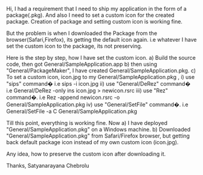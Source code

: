 Hi,
 I had a requirement that I need to ship my application in the form of a package(.pkg). And also I need to set a custom icon for the created package. Creation of package and setting custom icon is working fine.

 But the problem is when I downloaded the Package from the browser(Safari,Firefox), its getting the default icon again. i.e whatever I have set the custom icon to the package, its not preserving.

 Here is the step by step, how I have set the custom icon.
 a) Build the source code, then got General/SampleApplication.app
 b) then using "General/PackageMaker", I have created General/SampleApplication.pkg.
 c) To set a custom icon, icon.jpg to my General/SampleApplication.pkg ,
                 i) use "sips" command�  i.e sips -i icon.jpg
                 ii) use "General/DeRez" command�  i.e General/DeRez -only ins icon.jpg > newicon.rsrc
                 iii) use "Rez" command�. i.e Rez -append newicon.rsrc -o General/SampleApplication.pkg
                 iv) use "General/SetFile" command�. i.e General/SetFile -a C General/SampleApplication.pkg


Till this point, everything is working fine.
Now
 a) I have deployed "General/SampleApplication.pkg" on a Windows machine. 
 b) Downloaded "General/SampleApplication.pkg" from Safari/Firefox browser, but getting back default package icon instead of my own custom icon (icon.jpg).

Any idea, how to preserve the custom icon after downloading it.

Thanks,
Satyanarayana Chebrolu